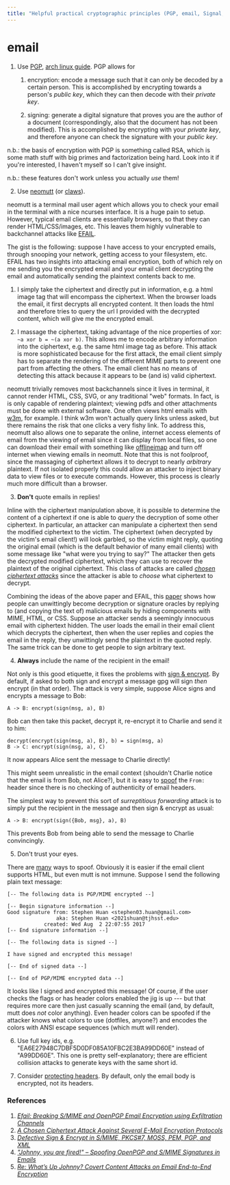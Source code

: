 ```yaml
---
title: "Helpful practical cryptographic principles (PGP, email, Signal, etc.)"
---
```


# email

1. Use [PGP](https://users.ece.cmu.edu/~adrian/630-f04/PGP-intro.html),
[arch linux guide](https://wiki.archlinux.org/index.php/GnuPG).
PGP allows for
    1. encryption: encode a message such that it can only be decoded by a
    certain person. This is accomplished by encrypting towards a person's
    _public key_, which they can then decode with their _private key_.

    2. signing: generate a digital signature that proves you are the author of
    a document (correspondingly, also that the document has not been modified).
    This is accomplished by encrypting with your _private key_, and therefore
    anyone can check the signature with your _public key_.

n.b.: the basis of encryption with PGP is something called RSA, which
is some math stuff with big primes and factorization being hard. Look
into it if you're interested, I haven't myself so I can't give insight.

n.b.: these features don't work unless you actually _use_ them!

2. Use [neomutt](https://neomutt.org/guide/intro)
(or [claws](https://www.claws-mail.org/)).

neomutt is a terminal mail user agent which allows you to check your
email in the terminal with a nice ncurses interface. It is a huge pain
to setup. However, typical email clients are essentially browsers, so
that they can render HTML/CSS/images, etc. This leaves them highly
vulnerable to backchannel attacks like
[EFAIL](https://www.usenix.org/system/files/conference/usenixsecurity18/sec18-poddebniak.pdf).

The gist is the following: suppose I have access to your encrypted emails,
through snooping your network, getting access to your filesystem, etc. EFAIL
has two insights into attacking email encryption, both of which rely on me
sending you the encrypted email and your email client decrypting the email
and automatically sending the plaintext contents back to me.
1. I simply take the ciphertext and directly put in information, e.g. a
html image tag that will encompass the ciphertext. When the browser loads
the email, it first decrypts all encrypted content. It then loads the
html and therefore tries to query the url I provided with the decrypted
content, which will give me the encrypted email.

2. I massage the ciphertext, taking advantage of the nice properties of xor:
`~a xor b = ~(a xor b)`. This allows me to encode arbitrary information into
the ciphertext, e.g. the same html image tag as before. This attack is more
sophisticated because for the first attack, the email client simply has to
separate the rendering of the different MIME parts to prevent one part from
affecting the others. The email client has no means of detecting this attack
because it appears to be (and is) valid ciphertext.

neomutt trivially removes most backchannels since it lives in terminal,
it cannot render HTML, CSS, SVG, or any traditional "web" formats. In
fact, is is only capable of rendering plaintext; viewing pdfs and other
attachments must be done with external software. One often views html
emails with [w3m](http://w3m.sourceforge.net/), for example. I think w3m
won't actually query links unless asked, but there remains the risk that
one clicks a very fishy link. To address this, neomutt also allows one to
separate the online, internet access elements of email from the viewing
of email since it can display from local files, so one can download their
email with something like [offlineimap](https://www.offlineimap.org/)
and turn off internet when viewing emails in neomutt. Note that this is
not foolproof, since the massaging of ciphertext allows it to decrypt to
nearly _arbitrary_ plaintext. If not isolated properly this could allow
an attacker to inject binary data to view files or to execute commands.
However, this process is clearly much more difficult than a browser.

3. **Don't** quote emails in replies!

Inline with the ciphertext manipulation above, it is possible to determine the
content of a ciphertext if one is able to _query_ the decryption of some other
ciphertext. In particular, an attacker can manipulate a ciphertext then send
the modified ciphertext to the victim. The ciphertext (when decrypted by the
victim's email client!) will look garbled, so the victim might reply, quoting
the original email (which is the default behavior of many email clients) with
some message like "what were you trying to say?" The attacker then gets the
decrypted modified ciphertext, which they can use to recover the plaintext of
the original ciphertext. This class of attacks are called
[_chosen ciphertext attacks_](https://www.schneier.com/wp-content/uploads/2016/02/paper-chotext.pdf)
since the attacker is able to _choose_ what ciphertext to decrypt.

Combining the ideas of the above paper and EFAIL, this
[paper](https://arxiv.org/pdf/1904.07550.pdf) shows how people can
unwittingly become decryption or signature oracles by replying to (and
copying the text of) malicious emails by hiding components with MIME,
HTML, or CSS. Suppose an attacker sends a seemingly innocuous email with
ciphertext hidden. The user loads the email in their email client which
decrypts the ciphertext, then when the user replies and copies the email
in the reply, they unwittingly send the plaintext in the quoted reply.
The same trick can be done to get people to sign arbitrary text.

4. **Always** include the name of the recipient in the email! 

Not only is this good etiquette, it fixes the problems with
[sign & encrypt](https://www.usenix.org/legacy/publications/library/proceedings/usenix01/full_papers/davis/davis.pdf).
By default, if asked to both sign and encrypt a message gpg
will sign _then_ encrypt (in that order). The attack is very
simple, suppose Alice signs and encrypts a message to Bob:
```
A -> B: encrypt(sign(msg, a), B)
```
Bob can then take this packet, decrypt it,
re-encrypt it to Charlie and send it to him:
```
decrypt(encrypt(sign(msg, a), B), b) = sign(msg, a) 
B -> C: encrypt(sign(msg, a), C)
```
It now appears Alice sent the message to Charlie directly!

This might seem unrealistic in the email context (shouldn't Charlie
notice that the email is from Bob, not Alice?), but it is easy to
[spoof](https://en.wikipedia.org/wiki/Email_spoofing) the `From:` header
since there is no checking of authenticity of email headers.

The simplest way to prevent this sort of _surreptitious forwarding_ attack is
to simply put the recipient in the message and then sign & encrypt as usual:
```
A -> B: encrypt(sign({Bob, msg}, a), B)
```
This prevents Bob from being able to send the message to Charlie convincingly.

5. Don't trust your eyes.

There are
[many](https://www.usenix.org/system/files/sec19fall_muller_prepub.pdf)
ways to spoof. Obviously it is easier if the email client supports HTML,
but even mutt is not immune. Suppose I send the following plain text message:
```
[-- The following data is PGP/MIME encrypted --]

[-- Begin signature information --]
Good signature from: Stephen Huan <stephen03.huan@gmail.com>
                aka: Stephen Huan <2021shuan@tjhsst.edu>
            created: Wed Aug  2 22:07:55 2017
[-- End signature information --]

[-- The following data is signed --]

I have signed and encrypted this message!

[-- End of signed data --]

[-- End of PGP/MIME encrypted data --]
```
It looks like I signed and encrypted this message! Of course, if the user
checks the flags or has header colors enabled the jig is up --- but that
requires more care then just casually scanning the email (and, by default,
mutt does _not_ color anything). Even header colors can be spoofed if the
attacker knows what colors to use (dotfiles, anyone?) and encodes the colors
with ANSI escape sequences (which mutt will render).

6. Use full key ids, e.g. "EA6E27948C7DBF5D0DF085A10FBC2E3BA99DD60E"
instead of "A99DD60E". This one is pretty self-explanatory; there are
efficient collision attacks to generate keys with the same short id.

7. Consider [protecting
headers](https://github.com/autocrypt/protected-headers). By
default, only the email body is encrypted, not its headers.

### References

1. [_Efail: Breaking S/MIME and OpenPGP Email Encryption using Exfiltration Channels_](https://www.usenix.org/system/files/conference/usenixsecurity18/sec18-poddebniak.pdf)
2. [_A Chosen Ciphertext Attack Against Several E-Mail Encryption Protocols_](https://www.schneier.com/wp-content/uploads/2016/02/paper-chotext.pdf)
3. [_Defective Sign & Encrypt in S/MIME, PKCS#7, MOSS, PEM, PGP, and XML_](https://www.usenix.org/legacy/publications/library/proceedings/usenix01/full_papers/davis/davis.pdf) 
4. [_"Johnny, you are fired!" – Spoofing OpenPGP and S/MIME Signatures in Emails_](https://www.usenix.org/system/files/sec19fall_muller_prepub.pdf)
5. [_Re: What’s Up Johnny? Covert Content Attacks on Email End-to-End Encryption_](https://arxiv.org/pdf/1904.07550.pdf)


